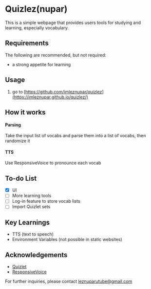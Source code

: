 # Quizlez(nupar)

This is a simple webpage that provides users tools for studying and learning, especially vocabulary. 

## Requirements

The following are recommended, but not required:
* a strong appetite for learning

## Usage

1. go to [https://github.com/imleznupar/quizlez](https://imleznupar.github.io/quizlez/)

## How it works
#### Parsing
Take the input list of vocabs and parse them into a list of vocabs, then randomize it
#### TTS
Use ResponsiveVoice to pronounce each vocab

## To-do List
- [X] UI
- [ ] More learning tools
- [ ] Log-in feature to store vocab lists
- [ ] Import Quizlet sets

## Key Learnings
* TTS (text to speech)
* Environment Variables (not possible in static websites)

## Acknowledgements
* [Quizlet](quizlet.com)
* [ResponsiveVoice](https://responsivevoice.org/)

For further inquiries, please contact leznuparutube@gmail.com

